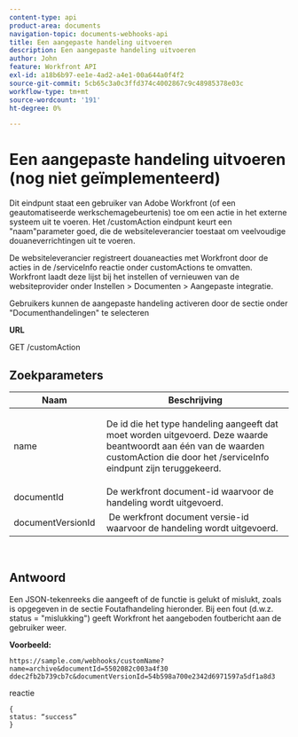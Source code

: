 ```yaml
---
content-type: api
product-area: documents
navigation-topic: documents-webhooks-api
title: Een aangepaste handeling uitvoeren
description: Een aangepaste handeling uitvoeren
author: John
feature: Workfront API
exl-id: a18b6b97-ee1e-4ad2-a4e1-00a644a0f4f2
source-git-commit: 5cb65c3a0c3ffd374c4002867c9c48985378e03c
workflow-type: tm+mt
source-wordcount: '191'
ht-degree: 0%

---
```



# Een aangepaste handeling uitvoeren (nog niet geïmplementeerd)

Dit eindpunt staat een gebruiker van Adobe Workfront (of een geautomatiseerde werkschemagebeurtenis) toe om een actie in het externe systeem uit te voeren. Het /customAction eindpunt keurt een &quot;naam&quot;parameter goed, die de websiteleverancier toestaat om veelvoudige douaneverrichtingen uit te voeren.

De websiteleverancier registreert douaneacties met Workfront door de acties in de /serviceInfo reactie onder customActions te omvatten. Workfront laadt deze lijst bij het instellen of vernieuwen van de websiteprovider onder Instellen > Documenten > Aangepaste integratie.

Gebruikers kunnen de aangepaste handeling activeren door de sectie onder &quot;Documenthandelingen&quot; te selecteren

**URL**

GET /customAction

## Zoekparameters

<table style="table-layout:auto"> 
 <col> 
 <col> 
 <thead> 
  <tr> 
   <th>Naam </th> 
   <th>Beschrijving</th> 
  </tr> 
 </thead> 
 <tbody> 
  <tr> 
   <td> <p>name</p> </td> 
   <td> <p>De id die het type handeling aangeeft dat moet worden uitgevoerd. Deze waarde beantwoordt aan één van de waarden customAction die door het /serviceInfo eindpunt zijn teruggekeerd.</p> </td> 
  </tr> 
  <tr> 
   <td>documentId </td> 
   <td>De werkfront document-id waarvoor de handeling wordt uitgevoerd.</td> 
  </tr> 
  <tr> 
   <td>documentVersionId </td> 
   <td> De werkfront document versie-id waarvoor de handeling wordt uitgevoerd.</td> 
  </tr> 
 </tbody> 
</table>

 

## Antwoord

Een JSON-tekenreeks die aangeeft of de functie is gelukt of mislukt, zoals is opgegeven in de sectie Foutafhandeling hieronder. Bij een fout (d.w.z. status = &quot;mislukking&quot;) geeft Workfront het aangeboden foutbericht aan de gebruiker weer.

**Voorbeeld:**

```
https://sample.com/webhooks/customName?name=archive&documentId=5502082c003a4f30 ddec2fb2b739cb7c&documentVersionId=54b598a700e2342d6971597a5df1a8d3
```

reactie

```
{
status: “success”
}
```
